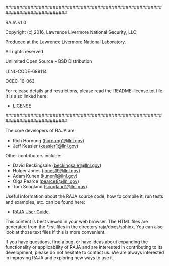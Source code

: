 
##############################################################################

RAJA v1.0

Copyright (c) 2016, Lawrence Livermore National Security, LLC.

Produced at the Lawrence Livermore National Laboratory.

All rights reserved.

Unlimited Open Source - BSD Distribution

LLNL-CODE-689114

OCEC-16-063

For release details and restrictions, please read the README-license.txt file.
It is also linked here:
- [LICENSE](./README-license.txt)

##############################################################################

The core developers of RAJA are:

  * Rich Hornung (hornung1@llnl.gov)
  * Jeff Keasler (keasler1@llnl.gov)

Other contributors include:

  * David Beckingsale (beckingsale1@llnl.gov)
  * Holger Jones (jones19@llnl.gov)
  * Adam Kunen (kunen1@llnl.gov)
  * Olga Pearce (pearce8@llnl.gov)
  * Tom Scogland (scogland1@llnl.gov)

Useful information about the RAJA source code, how to compile it, 
run tests and examples, etc. can be found here:
- [RAJA User Guide](file://docs/sphinx/html/index.html).

This content is best viewed in your web browser. The HTML
files are generated from the *.rst files in the directory raja/docs/sphinx.
You can also look at those text files if this is more convenient.

If you have questions, find a bug, or have ideas about expanding the
functionality or applicability of RAJA and are interested in contributing
to its development, please do not hesitate to contact us. We are always
interested in improving RAJA and exploring new ways to use it.

